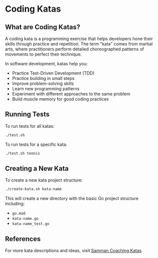 # Coding Katas

## What are Coding Katas?

A coding kata is a programming exercise that helps developers hone their skills through practice and repetition. The term "kata" comes from martial arts, where practitioners perform detailed choreographed patterns of movements to perfect their technique.

In software development, katas help you:
- Practice Test-Driven Development (TDD)
- Practice building in small steps
- Improve problem-solving skills
- Learn new programming patterns
- Experiment with different approaches to the same problem
- Build muscle memory for good coding practices

## Running Tests

To run tests for all katas:

```bash
./test.sh
```


To run tests for a specific kata:

```bash
./test.sh tennis
```

## Creating a New Kata

To create a new kata project structure:

```bash
./create-kata.sh kata-name
```

This will create a new directory with the basic Go project structure including:
- `go.mod`
- `kata-name.go`
- `kata-name_test.go`

## References

For more kata descriptions and ideas, visit [Samman Coaching Katas](https://sammancoaching.org/kata_descriptions/index.html)
